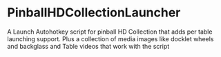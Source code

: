 # PinballHDCollectionLauncher
A Launch Autohotkey script for pinball HD Collection that adds per table launching support. Plus a collection of media images like docklet wheels and backglass and Table videos that work with the script
